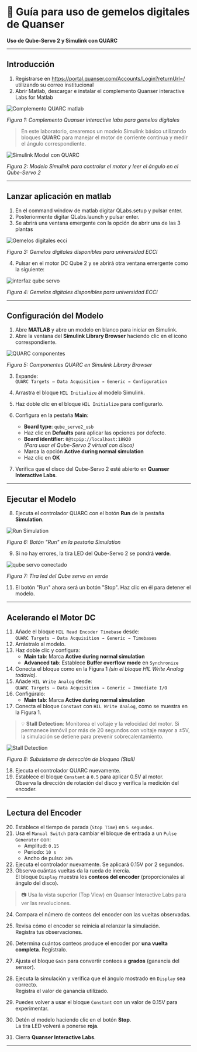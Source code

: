 
# 🧪 Guía para uso de gemelos digitales de Quanser 

**Uso de Qube-Servo 2 y Simulink con QUARC**

---

## Introducción

1.  Registrarse en https://portal.quanser.com/Accounts/Login?returnUrl=/ utilizando su correo institucional
2.	Abrir Matlab, descargar e instalar el complemento Quanser interactive Labs for Matlab
   
![Complemento QUARC matlab](https://github.com/jorgecote/DigtalControl/blob/main/images/plantilla/Quanser%20interactive%20labs.png)

*Figura 1: Complemento Quanser interactive labs para gemelos digitales*


> En este laboratorio, crearemos un modelo Simulink básico utilizando bloques **QUARC** para manejar el motor de corriente continua y medir el ángulo correspondiente.

![Simulink Model con QUARC](https://github.com/jorgecote/DigtalControl/blob/main/images/plantilla/diagrama%20bloques.PNG)

*Figura 2: Modelo Simulink para controlar el motor y leer el ángulo en el Qube-Servo 2*

---
## Lanzar aplicación en matlab
1. En el command window de matlab digitar QLabs.setup y pulsar enter.
2. Posteriormente digitar QLabs.launch y pulsar enter.
3. Se abrirá una ventana emergente con la opción de abrir una de las 3 plantas
   
![Gemelos digitales ecci](https://github.com/jorgecote/DigtalControl/blob/main/images/plantilla/gemelos%20ecci.PNG)
 
*Figura 3: Gemelos digitales disponibles para universidad ECCI*

4. Pulsar en el motor DC Qube 2 y se abrirá otra ventana emergente como la siguiente:

![interfaz qube servo](https://github.com/jorgecote/DigtalControl/blob/main/images/plantilla/interfaz%20qube%20servo.PNG)

*Figura 4: Gemelos digitales disponibles para universidad ECCI*

---
## Configuración del Modelo

1. Abre **MATLAB** y abre un modelo en blanco para iniciar en Simulink.
2. Abre la ventana del **Simulink Library Browser** haciendo clic en el icono correspondiente.

![QUARC componentes](https://github.com/jorgecote/DigtalControl/blob/main/images/plantilla/componentes%20quanser.png)

*Figura 5: Componentes QUARC en Simulink Library Browser*

3. Expande:  
   `QUARC Targets → Data Acquisition → Generic → Configuration`
4. Arrastra el bloque `HIL Initialize` al modelo Simulink.
5. Haz doble clic en el bloque `HIL Initialize` para configurarlo.
6. Configura en la pestaña **Main**:
   - **Board type**: `qube_servo2_usb`
   - Haz clic en **Defaults** para aplicar las opciones por defecto.
   - **Board identifier**: `0@tcpip://localhost:18920`  
     *(Para usar el Qube-Servo 2 virtual con disco)*
   - Marca la opción **Active during normal simulation**
   - Haz clic en **OK**

7. Verifica que el disco del Qube-Servo 2 esté abierto en **Quanser Interactive Labs**.

---

## Ejecutar el Modelo

8. Ejecuta el controlador QUARC con el botón **Run** de la pestaña **Simulation**.

![Run Simulation](https://github.com/jorgecote/DigtalControl/blob/main/images/plantilla/boton%20run.png)

*Figura 6: Botón "Run" en la pestaña Simulation*

9. Si no hay errores, la tira LED del Qube-Servo 2 se pondrá **verde**.

![qube servo conectado](https://github.com/jorgecote/DigtalControl/blob/main/images/plantilla/qube%20servo%20verde.PNG)

*Figura 7: Tira led del Qube servo en verde*

11. El botón "Run" ahora será un botón "Stop". Haz clic en él para detener el modelo.

---

## Acelerando el Motor DC

11. Añade el bloque `HIL Read Encoder Timebase` desde:  
    `QUARC Targets → Data Acquisition → Generic → Timebases`
12. Arrástralo al modelo.
13. Haz doble clic y configura:
    - **Main tab**: Marca **Active during normal simulation**
    - **Advanced tab**: Establece **Buffer overflow mode** en `Synchronize`
14. Conecta el bloque como en la Figura 1 *(sin el bloque HIL Write Analog todavía)*.
15. Añade `HIL Write Analog` desde:  
    `QUARC Targets → Data Acquisition → Generic → Immediate I/O`
16. Configúralo:
    - **Main tab**: Marca **Active during normal simulation**
17. Conecta el bloque `Constant` con `HIL Write Analog`, como se muestra en la Figura 1.

> 💡 **Stall Detection**: Monitorea el voltaje y la velocidad del motor. Si permanece inmóvil por más de 20 segundos con voltaje mayor a ±5V, la simulación se detiene para prevenir sobrecalentamiento.

![Stall Detection](https://github.com/jorgecote/DigtalControl/blob/main/images/plantilla/stall%20torque%20detector.png)

*Figura 8: Subsistema de detección de bloqueo (Stall)*

18. Ejecuta el controlador QUARC nuevamente.
19. Establece el bloque `Constant` a `0.5` para aplicar 0.5V al motor.  
    Observa la dirección de rotación del disco y verifica la medición del encoder.

---

## Lectura del Encoder

20. Establece el tiempo de parada (`Stop Time`) en `5 segundos`.
21. Usa el `Manual Switch` para cambiar el bloque de entrada a un `Pulse Generator` con:
    - Amplitud: `0.15`
    - Periodo: `10 s`
    - Ancho de pulso: `20%`
22. Ejecuta el controlador nuevamente. Se aplicará 0.15V por 2 segundos.
23. Observa cuántas vueltas da la rueda de inercia.  
    El bloque `Display` muestra los **conteos del encoder** (proporcionales al ángulo del disco).

> 📷 Usa la vista superior (Top View) en Quanser Interactive Labs para ver las revoluciones.

24. Compara el número de conteos del encoder con las vueltas observadas.
25. Revisa cómo el encoder se reinicia al relanzar la simulación.  
    Registra tus observaciones.
26. Determina cuántos conteos produce el encoder por **una vuelta completa**. Regístralo.
27. Ajusta el bloque `Gain` para convertir conteos a **grados** (ganancia del sensor).
28. Ejecuta la simulación y verifica que el ángulo mostrado en `Display` sea correcto.  
    Registra el valor de ganancia utilizado.

29. Puedes volver a usar el bloque `Constant` con un valor de 0.15V para experimentar.
30. Detén el modelo haciendo clic en el botón **Stop**.  
    La tira LED volverá a ponerse **roja**.
31. Cierra **Quanser Interactive Labs**.

---
